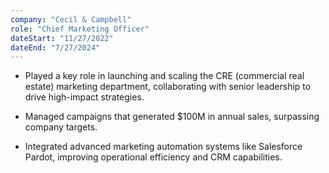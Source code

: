 ```yaml
---
company: "Cecil & Campbell"
role: "Chief Marketing Officer"
dateStart: "11/27/2022"
dateEnd: "7/27/2024"
---
```


- Played a key role in launching and scaling the CRE (commercial real estate) marketing department, collaborating with senior leadership to drive high-impact strategies.

- Managed campaigns that generated $100M in annual sales, surpassing company targets.

- Integrated advanced marketing automation systems like Salesforce Pardot, improving operational efficiency and CRM capabilities. 
